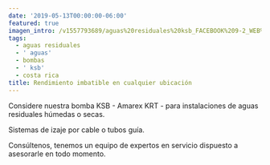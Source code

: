 ```yaml
---
date: '2019-05-13T00:00:00-06:00'
featured: true
imagen_intro: /v1557793689/aguas%20residuales%20ksb_FACEBOOK%209-2_WEB%20%20copy%209.jpg
tags:
  - aguas residuales
  - ' aguas'
  - bombas
  - ' ksb'
  - costa rica
title: Rendimiento imbatible en cualquier ubicación
---
```





Considere nuestra bomba KSB - Amarex KRT - para instalaciones de aguas residuales húmedas o secas.

Sistemas de izaje por cable o tubos guía.   
 

Consúltenos, tenemos un equipo de expertos en servicio dispuesto a asesorarle en todo momento.
